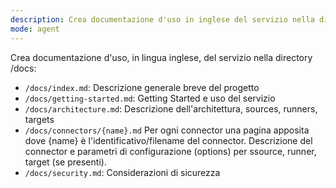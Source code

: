```yaml
---
description: Crea documentazione d'uso in inglese del servizio nella directory /docs.
mode: agent
---
```


Crea documentazione d'uso, in lingua inglese, del servizio nella directory /docs:

- `/docs/index.md`: Descrizione generale breve del progetto
- `/docs/getting-started.md`: Getting Started e uso del servizio
- `/docs/architecture.md`: Descrizione dell'architettura, sources, runners, targets
- `/docs/connectors/{name}.md` Per ogni connector una pagina apposita dove {name} è l'identificativo/filename del connector. Descrizione del connector e parametri di configurazione (options) per ssource, runner, target (se presenti).
- `/docs/security.md`: Considerazioni di sicurezza
